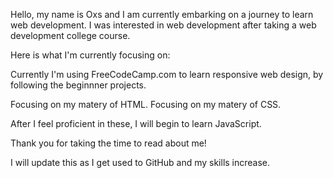 Hello, my name is Oxs and I am currently embarking on a journey to learn web development. I was interested in web development after taking a web development college course.

Here is what I'm currently focusing on:

Currently I'm using FreeCodeCamp.com to learn responsive web design, by following the beginnner projects.

Focusing on my matery of HTML.
Focusing on my matery of CSS.

After I feel proficient in these, I will begin to learn JavaScript.

Thank you for taking the time to read about me!

I will update this as I get used to GitHub and my skills increase.
